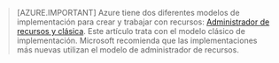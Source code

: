 > [AZURE.IMPORTANT] Azure tiene dos diferentes modelos de implementación para crear y trabajar con recursos: [Administrador de recursos y clásica](../articles/resource-manager-deployment-model.md).  Este artículo trata con el modelo clásico de implementación. Microsoft recomienda que las implementaciones más nuevas utilizan el modelo de administrador de recursos.